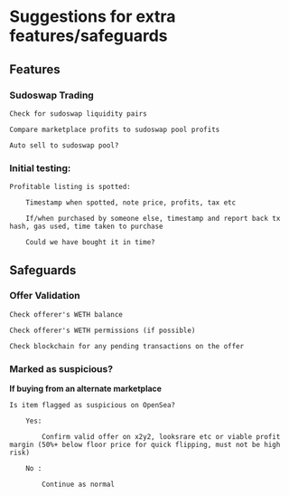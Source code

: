 # Suggestions for extra features/safeguards

## Features 

### Sudoswap Trading
    Check for sudoswap liquidity pairs

    Compare marketplace profits to sudoswap pool profits

    Auto sell to sudoswap pool?

### Initial testing:
    Profitable listing is spotted:

        Timestamp when spotted, note price, profits, tax etc

        If/when purchased by someone else, timestamp and report back tx hash, gas used, time taken to purchase

        Could we have bought it in time?

## Safeguards

### Offer Validation
    Check offerer's WETH balance

    Check offerer's WETH permissions (if possible)

    Check blockchain for any pending transactions on the offer 

### Marked as suspicious?
**If buying from an alternate marketplace**

    Is item flagged as suspicious on OpenSea?

        Yes:

            Confirm valid offer on x2y2, looksrare etc or viable profit margin (50%+ below floor price for quick flipping, must not be high risk)

        No :

            Continue as normal
